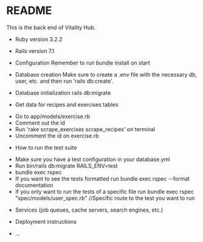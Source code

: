 # README

This is the back end of Vitality Hub.

- Ruby version
  3.2.2

- Rails version
  7.1

- Configuration
  Remember to run bundle install on start

- Database creation
  Make sure to create a .env file with the necessary db, user, etc. and then run 'rails db:create'.

- Database initialization
  rails db:migrate

- Get data for recipes and exercises tables

* Go to app/models/exercise.rb
* Comment out the id
* Run 'rake scrape_exercises scrape_recipes' on terminal
* Uncomment the id on exercise.rb

- How to run the test suite

* Make sure you have a test configuration in your database.yml
* Run bin/rails db:migrate RAILS_ENV=test
* bundle exec rspec
* If you want to see the tests formatted run bundle exec rspec --format documentation
* If you only want to run the tests of a specific file run bundle exec rspec "spec/models/user_spec.rb" //Specific route to the test you want to run

- Services (job queues, cache servers, search engines, etc.)

- Deployment instructions

- ...
